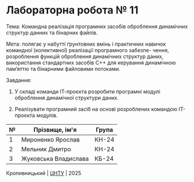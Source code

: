 ﻿# Лабораторна робота № 11

Тема: Командна реалізація програмних засобів оброблення динамічних структур данних та бінарних файлів.

Мета: полягає у набутті ґрунтовних вмінь і практичних навичок командної (колективної) реалізації програмного забезпе- чення, розроблення функцій оброблення динамічних структур даних, використання стандартних засобів С++ для керування динамічною пам’яттю та бінарними файловими потоками.

Завдання:

1. У складі команди ІТ-проєкта розробити програмні модулі оброблення динамічної структури даних.

2. Реалізувати програмний засіб на основі розроблених командою ІТ-проєкта модулів.

| №  | Прізвище, ім'я           | Група  |
|----|--------------------------|--------|
| 1  | Мироненко Ярослав        | КН-24  |
| 2  | Мельник Дмитро           | КН-24  |
| 3  | Жуковська Владислава     | КБ-24  |


Кропивницький | <a href="http://www.kntu.kr.ua/">ЦНТУ</a> | 2025